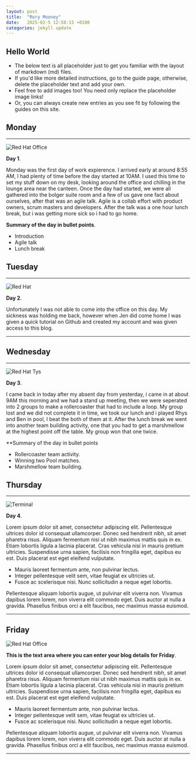```yaml
---
layout: post
title:  "Rory Mooney"
date:   2025-02-5 12:58:15 +0100
categories: jekyll update
---
```


## Hello World

* The below text is all placeholder just to get you familiar with the layout of markdown (md) files.
* If you'd like more detailed instructions, go to the guide page, otherwise, delete the placeholder text and add your own.
* Feel free to add images too! You need only replace the placeholder image links!
* Or, you can always create new entries as you see fit by following the guides on this site.


## Monday

---


![Red Hat Office](https://ctsgroup.ie/images/made/images/uploads/clients/IMG_0606_960_550_s_c1.JPG "Red Hat Waterford")

**Day 1**.

Monday was the first day of work expierence. I arrived early at around 8:55 AM, I had plenty of time before the day started at 10AM. I used this time to set my stuff down on my desk, looking around the office and chilling in the lounge area near the canteen. Once the day had started, we were all gathered into the bolger suite room and a few of us gave one fact about ourselves, after that was an agile talk. Agile is a collab effort with product owners, scrum masters and developers. After the talk was a one hour lunch break, but i was getting more sick so i had to go home.

**Summary of the day in bullet points**.

* Introduction
* Agile talk
* Lunch break 

## Tuesday


---


![Red Hat](https://media.licdn.com/dms/image/sync/v2/D4E27AQG0k7J11PhVrA/articleshare-shrink_800/articleshare-shrink_800/0/1715854575117?e=2147483647&v=beta&t=p90eVR4DoE3f_dLfR9lHtLAVEG56CL9iItgiYbWf0yU "Red Hat Waterford")

**Day 2**.

Unfortunately I was not able to come into the office on this day. My sickness was holding me back, however when Jen did come home I was given a quick tutorial on Github and created my account and was given access to this blog.

---


## Wednesday


---


![Red Hat Tys](https://media.licdn.com/dms/image/D4E12AQGU2MRA1t_flw/article-cover_image-shrink_720_1280/0/1669889882460?e=2147483647&v=beta&t=2iisPY76v14iDs2r6ruxcI0rKQ5a51bWC5Ted8bh6Fc "Red Hat TYs")

**Day 3**.

I came back in today after my absent day from yesterday, i came in at about 9AM this morning and we had a stand up meeting, then we were seperated into 2 groups to make a rollercoaster that had to include a loop. My group lost and we did not complete it in time, we took our lunch and i played Rhys and Ben in pool, I beat the both of them at it. After the lunch break we went into another team building activity, one that you had to get a marshmellow at the highest point off the table. My group won that one twice.

**Summary of the day in bullet points

* Rollercoaster team activity. 
* Winning two Pool matches. 
* Marshmellow team building. 


## Thursday


---


![Terminal](https://helpdeskgeek.com/wp-content/pictures/2023/01/preview-media-0-Title-Image.jpg "Terminal")

**Day 4**.

Lorem ipsum dolor sit amet, consectetur adipiscing elit. Pellentesque ultrices dolor id consequat ullamcorper. Donec sed hendrerit nibh, sit amet pharetra risus. Aliquam fermentum nisi ut nibh maximus mattis quis in ex. Etiam lobortis ligula a lacinia placerat. Cras vehicula nisi in mauris pretium ultricies. Suspendisse urna sapien, facilisis non fringilla eget, dapibus eu est. Duis placerat est eget eleifend vulputate. 

* Mauris laoreet fermentum ante, non pulvinar lectus. 
* Integer pellentesque velit sem, vitae feugiat ex ultricies ut. 
* Fusce ac scelerisque nisi. Nunc sollicitudin a neque eget lobortis. 

Pellentesque aliquam lobortis augue, ut pulvinar elit viverra non. Vivamus dapibus lorem lorem, non viverra elit commodo eget. Duis auctor at nulla a gravida. Phasellus finibus orci a elit faucibus, nec maximus massa euismod.

---


## Friday

![Red Hat Office](https://github.blog/wp-content/uploads/2023/10/Collaboration-DarkMode-2.png?resize=1200%2C630 "Github")

**This is the text area where you can enter your blog details for Friday**.

Lorem ipsum dolor sit amet, consectetur adipiscing elit. Pellentesque ultrices dolor id consequat ullamcorper. Donec sed hendrerit nibh, sit amet pharetra risus. Aliquam fermentum nisi ut nibh maximus mattis quis in ex. Etiam lobortis ligula a lacinia placerat. Cras vehicula nisi in mauris pretium ultricies. Suspendisse urna sapien, facilisis non fringilla eget, dapibus eu est. Duis placerat est eget eleifend vulputate. 

* Mauris laoreet fermentum ante, non pulvinar lectus. 
* Integer pellentesque velit sem, vitae feugiat ex ultricies ut. 
* Fusce ac scelerisque nisi. Nunc sollicitudin a neque eget lobortis. 

Pellentesque aliquam lobortis augue, ut pulvinar elit viverra non. Vivamus dapibus lorem lorem, non viverra elit commodo eget. Duis auctor at nulla a gravida. Phasellus finibus orci a elit faucibus, nec maximus massa euismod.

---
